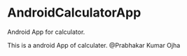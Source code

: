 # AndroidCalculatorApp
Android App for calculator.

This is a android App of calculater.
@Prabhakar Kumar Ojha
